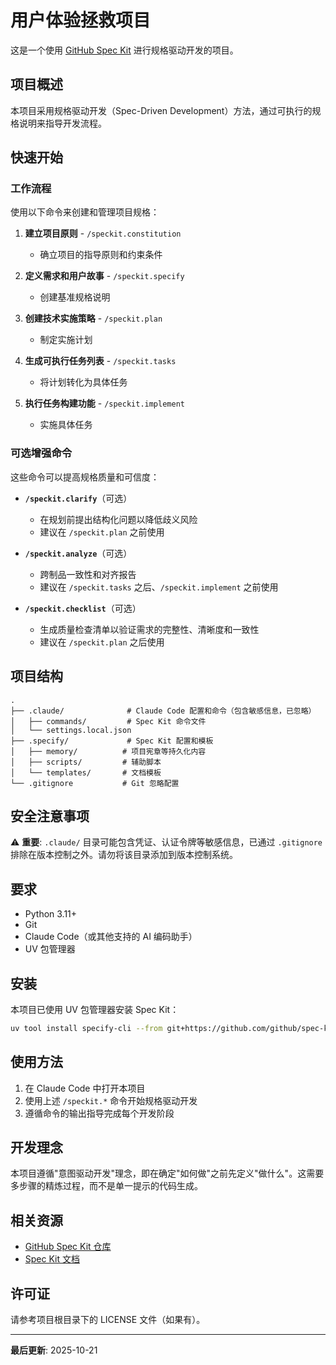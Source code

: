 # 用户体验拯救项目

这是一个使用 [GitHub Spec Kit](https://github.com/github/spec-kit) 进行规格驱动开发的项目。

## 项目概述

本项目采用规格驱动开发（Spec-Driven Development）方法，通过可执行的规格说明来指导开发流程。

## 快速开始

### 工作流程

使用以下命令来创建和管理项目规格：

1. **建立项目原则** - `/speckit.constitution`
   - 确立项目的指导原则和约束条件

2. **定义需求和用户故事** - `/speckit.specify`
   - 创建基准规格说明

3. **创建技术实施策略** - `/speckit.plan`
   - 制定实施计划

4. **生成可执行任务列表** - `/speckit.tasks`
   - 将计划转化为具体任务

5. **执行任务构建功能** - `/speckit.implement`
   - 实施具体任务

### 可选增强命令

这些命令可以提高规格质量和可信度：

- **`/speckit.clarify`**（可选）
  - 在规划前提出结构化问题以降低歧义风险
  - 建议在 `/speckit.plan` 之前使用

- **`/speckit.analyze`**（可选）
  - 跨制品一致性和对齐报告
  - 建议在 `/speckit.tasks` 之后、`/speckit.implement` 之前使用

- **`/speckit.checklist`**（可选）
  - 生成质量检查清单以验证需求的完整性、清晰度和一致性
  - 建议在 `/speckit.plan` 之后使用

## 项目结构

```
.
├── .claude/              # Claude Code 配置和命令（包含敏感信息，已忽略）
│   ├── commands/         # Spec Kit 命令文件
│   └── settings.local.json
├── .specify/             # Spec Kit 配置和模板
│   ├── memory/          # 项目宪章等持久化内容
│   ├── scripts/         # 辅助脚本
│   └── templates/       # 文档模板
└── .gitignore           # Git 忽略配置
```

## 安全注意事项

⚠️ **重要**: `.claude/` 目录可能包含凭证、认证令牌等敏感信息，已通过 `.gitignore` 排除在版本控制之外。请勿将该目录添加到版本控制系统。

## 要求

- Python 3.11+
- Git
- Claude Code（或其他支持的 AI 编码助手）
- UV 包管理器

## 安装

本项目已使用 UV 包管理器安装 Spec Kit：

```bash
uv tool install specify-cli --from git+https://github.com/github/spec-kit.git
```

## 使用方法

1. 在 Claude Code 中打开本项目
2. 使用上述 `/speckit.*` 命令开始规格驱动开发
3. 遵循命令的输出指导完成每个开发阶段

## 开发理念

本项目遵循"意图驱动开发"理念，即在确定"如何做"之前先定义"做什么"。这需要多步骤的精炼过程，而不是单一提示的代码生成。

## 相关资源

- [GitHub Spec Kit 仓库](https://github.com/github/spec-kit)
- [Spec Kit 文档](https://github.com/github/spec-kit/blob/main/README.md)

## 许可证

请参考项目根目录下的 LICENSE 文件（如果有）。

---

**最后更新**: 2025-10-21
